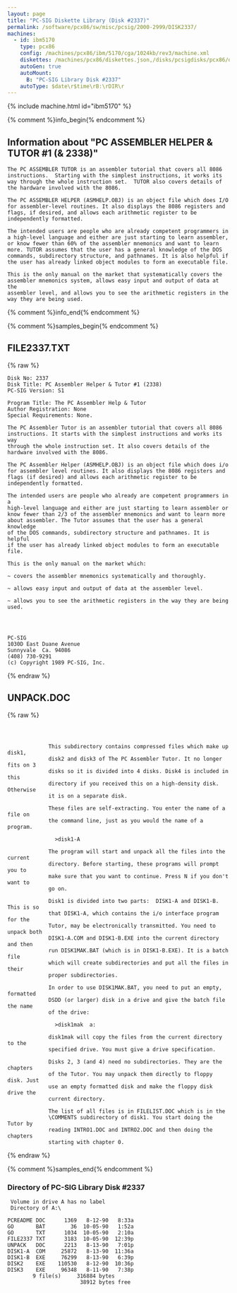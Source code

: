 ```yaml
---
layout: page
title: "PC-SIG Diskette Library (Disk #2337)"
permalink: /software/pcx86/sw/misc/pcsig/2000-2999/DISK2337/
machines:
  - id: ibm5170
    type: pcx86
    config: /machines/pcx86/ibm/5170/cga/1024kb/rev3/machine.xml
    diskettes: /machines/pcx86/diskettes.json,/disks/pcsigdisks/pcx86/diskettes.json
    autoGen: true
    autoMount:
      B: "PC-SIG Library Disk #2337"
    autoType: $date\r$time\rB:\rDIR\r
---
```


{% include machine.html id="ibm5170" %}

{% comment %}info_begin{% endcomment %}

## Information about "PC ASSEMBLER HELPER & TUTOR #1 (& 2338)"

    The PC ASSEMBLER TUTOR is an assembler tutorial that covers all 8086
    instructions.  Starting with the simplest instructions, it works its
    way through the whole instruction set.  TUTOR also covers details of
    the hardware involved with the 8086.
    
    The PC ASSEMBLER HELPER (ASMHELP.OBJ) is an object file which does I/O
    for assembler-level routines. It also displays the 8086 registers and
    flags, if desired, and allows each arithmetic register to be
    independently formatted.
    
    The intended users are people who are already competent programmers in
    a high-level language and either are just starting to learn assembler,
    or know fewer than 60% of the assembler mnemonics and want to learn
    more. TUTOR assumes that the user has a general knowledge of the DOS
    commands, subdirectory structure, and pathnames. It is also helpful if
    the user has already linked object modules to form an executable file.
    
    This is the only manual on the market that systematically covers the
    assembler mnemonics system, allows easy input and output of data at the
    assembler level, and allows you to see the arithmetic registers in the
    way they are being used.
{% comment %}info_end{% endcomment %}

{% comment %}samples_begin{% endcomment %}

## FILE2337.TXT

{% raw %}
```
Disk No: 2337                                                           
Disk Title: PC Assembler Helper & Tutor #1 (2338)                       
PC-SIG Version: S1                                                      
                                                                        
Program Title: The PC Assembler Help & Tutor                            
Author Registration: None                                               
Special Requirements: None.                                             
                                                                        
The PC Assembler Tutor is an assembler tutorial that covers all 8086    
instructions. It starts with the simplest instructions and works its way
through the whole instruction set. It also covers details of the        
hardware involved with the 8086.                                        
                                                                        
The PC Assembler Helper (ASMHELP.OBJ) is an object file which does i/o  
for assembler level routines. It also displays the 8086 registers and   
flags (if desired) and allows each arithmetic register to be            
independently formatted.                                                
                                                                        
The intended users are people who already are competent programmers in a
high-level language and either are just starting to learn assembler or  
know fewer than 2/3 of the assembler mnemonics and want to learn more   
about assembler. The Tutor assumes that the user has a general knowledge
of the DOS commands, subdirectory structure and pathnames. It is helpful
if the user has already linked object modules to form an executable     
file.                                                                   
                                                                        
This is the only manual on the market which:                            
                                                                        
~ covers the assembler mnemonics systematically and thoroughly.         
                                                                        
~ allows easy input and output of data at the assembler level.          
                                                                        
~ allows you to see the arithmetic registers in the way they are being  
used.                                                                   
                                                                        
                                                                        
                                                                        
                                                                        
PC-SIG                                                                  
1030D East Duane Avenue                                                 
Sunnyvale  Ca. 94086                                                    
(408) 730-9291                                                          
(c) Copyright 1989 PC-SIG, Inc.                                         
```
{% endraw %}

## UNPACK.DOC

{% raw %}
```



             This subdirectory contains compressed files which make up disk1,
             disk2 and disk3 of The PC Assembler Tutor. It no longer fits on 3
             disks so it is divided into 4 disks. Disk4 is included in this
             directory if you received this on a high-density disk. Otherwise
             it is on a separate disk.

             These files are self-extracting. You enter the name of a file on
             the command line, just as you would the name of a program.

               >disk1-A

             The program will start and unpack all the files into the current
             directory. Before starting, these programs will prompt you to
             make sure that you want to continue. Press N if you don't want to
             go on.

             Disk1 is divided into two parts:  DISK1-A and DISK1-B. This is so
             that DISK1-A, which contains the i/o interface program for the
             Tutor, may be electronically transmitted. You need to unpack both
             DISK1-A.COM and DISK1-B.EXE into the current directory and then
             run DISK1MAK.BAT (which is in DISK1-B.EXE). It is a batch file
             which will create subdirectories and put all the files in their
             proper subdirectories.

             In order to use DISK1MAK.BAT, you need to put an empty, formatted
             DSDD (or larger) disk in a drive and give the batch file the name
             of the drive:

               >disk1mak  a:

             disk1mak will copy the files from the current directory to the
             specified drive. You must give a drive specification.

             Disks 2, 3 (and 4) need no subdirectories. They are the chapters
             of the Tutor. You may unpack them directly to floppy disk. Just
             use an empty formatted disk and make the floppy disk drive the
             current directory.

             The list of all files is in FILELIST.DOC which is in the
             \COMMENTS subdirectory of disk1. You start doing the Tutor by
             reading INTRO1.DOC and INTRO2.DOC and then doing the chapters
             starting with chapter 0.

```
{% endraw %}

{% comment %}samples_end{% endcomment %}

### Directory of PC-SIG Library Disk #2337

     Volume in drive A has no label
     Directory of A:\

    PCREADME DOC      1369   8-12-90   8:33a
    GO       BAT        36  10-05-90   1:52a
    GO       TXT      1034  10-05-90   2:10a
    FILE2337 TXT      3183  10-05-90  12:39p
    UNPACK   DOC      2213   8-13-90   7:01p
    DISK1-A  COM     25872   8-13-90  11:36a
    DISK1-B  EXE     76299   8-13-90   6:39p
    DISK2    EXE    110530   8-12-90  10:36p
    DISK3    EXE     96348   8-11-90   7:38p
            9 file(s)     316884 bytes
                           38912 bytes free
